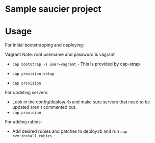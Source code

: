 Sample saucier project
=============================

Usage
======
For initial bootstrapping and deploying:

Vagrant Note: root username and password is vagrant
* `cap bootstrap -s user=vagrant` - This is provided by cap-strap

* `cap provision:setup`
* `cap provision`

For updating servers:
* Look in the config/deploy/<stage>.rb and make sure servers that need to be updated aren't commented out.
* `cap provision`

For adding rubies:
* Add desired rubies and patches to deploy.rb and run `cap rvm:install_rubies`
